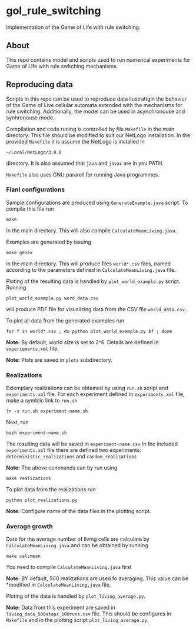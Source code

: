 # gol_rule_switching

Implementation of the Game of Life with rule switching.

## About

This repo contains model and scripts used to run numerical experiments for Game
of Life with rule switching mechanisms. 

## Reproducing data

Scripts in this repo can be used to reproduce data ilustrattgin the behaviur of
the Game of Live cellular automata extended with the mechanisms for rule
switching. Additionally, the model can be used in asynchronouse and synhronouse
mode.

Compilation and code runing is controlled by file `Makefile` in the main
directory. This file should be modified to suit our NetLogo installation.
In the provided `Makefile` it is assume the NetLogo is installed in

    ~/Local/NetLogo/3.0.0

directory. It is also assumed that `java` and `javac` are in you PATH.

`Makefile` also uses GNU pararell for running Java programmes. 

### Fianl configurations

Sample configurations are produced using `GenerateExample.java` script. To compile this
file run

    make

in the main directory. This will also compile `CalculateMeanLiving.java`.

Examples are generated by issuing

    make genex

in the main directory. This will produce files `world*.csv` files, named according to the parameters defined in `CalculateMeanLiving.java` file.
 
Ploting of the resulting data is handled by `plot_world_example.py` script. Running

    plot_world_example.py word_data.csv

will produce PDF file for visualizing data from the CSV file `world_data.csv`. 

To plot all data from the generated examples run 

    for f in world*.csv ; do python plot_world_example.py $f ; done

**Note:** By default, world size is set to 2^6. Details are defined in `experiements.xml` file.

**Note:** Plots are saved in `plots` subdirectory.

### Realizations

Exlemplary realizations can be obtained by using `run.sh` script and
`experiments.xml` file. For each experiment defined in `experiments.xml` file,
make a symblic link to `run.sh`

    ln -s run.sh experiment-name.sh

Next, run

    bash experiment-name.sh

The resulting data will be saved in `experiment-name.csv` In the included
`experiments.xml` file there are defined two experiments:
`deterministic_realizations` and `random_realizations`

**Note:** The above commands can by run using
    
    make realizations

To plot data from the realizations run

    python plot_realizations.py

**Note:** Configure name of the data files in the plotting script.  

### Average growth

Date for the average number of living cells are calculate by `CalculateMeanLiving.java` and can be obtained by running
    
    make calcmean

You need to compile `CalculateMeanLiving.java` first

**Note:** BY default, 500 realizations are used fo averaging. This value can be
*modified in `CalculateMeanLiving.java` file. 

Ploting of the data is handled by `plot_living_average.py`.

**Note:** Data from this experiment are saved in `living_data_500steps_100runs.csv` file. This should be configures in `Makefile` and in the plotting script `plot_living_average.py`.